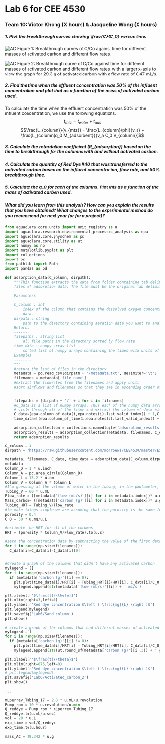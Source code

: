 # Lab 6 for CEE 4530

### Team 10: Victor Khong (X hours) & Jacqueline Wong (X hours)

##### 1. Plot the breakthrough curves showing \frac{C}{C_0} versus time. #

![AC](https://raw.githubusercontent.com/lw583/CEE4530/master/Lab6/Activated_carbon.png)
Figure 1: Breakthrough curves of C/Co against time for different masses of activated carbon and different flow rates.

![AC](https://raw.githubusercontent.com/lw583/CEE4530/master/Lab6/Activated_carbon_2.png)
Figure 2: Breakthrough curve of C/Co against time for different masses of activated carbon and different flow rates, with a larger x-axis to view the graph for 29.3 g of activated carbon with a flow rate of 0.47 mL/s.

##### 2. Find the time when the effluent concentration was 50% of the influent concentration and plot that as a function of the mass of activated carbon used. #

To calculate the time when the effluent concentration was 50% of the influent concentration, we use the following equations.
$$t_{mtz} = t_{water} + t_{ads}$$
$$\frac{L_{column}}{v_{mtz}} = \frac{L_{column}\phi}{v_a} + \frac{L_{column}q_0 M_{adsorbent}}{v_a C_0 V_{column}}$$

##### 3. Calculate the retardation coefficient (R_{adsorption}) based on the time to breakthrough for the columns with and without activated carbon. #

##### 4. Calculate the quantity of Red Dye #40 that was transferred to the activated carbon based on the influent concentration, flow rate, and 50% breakthrough time. #

##### 5. Calculate the q_0 for each of the columns. Plot this as a function of the mass of activated carbon used. #

##### What did you learn from this analysis? How can you explain the results that you have obtained? What changes to the experimental method do you recommend for next year (or for a project)? #

```python
from aguaclara.core.units import unit_registry as u
import aguaclara.research.environmental_processes_analysis as epa
import aguaclara.core.physchem as pc
import aguaclara.core.utility as ut
import numpy as np
import matplotlib.pyplot as plt
import collections
import os
from pathlib import Path
import pandas as pd

def adsorption_data(C_column, dirpath):
    """This function extracts the data from folder containing tab delimited
    files of adsorption data. The file must be the original tab delimited file.

    Parameters
    ----------
    C_column : int
        index of the column that contains the dissolved oxygen concentration
        data.
    dirpath : string
        path to the directory containing aeration data you want to analyze
    Returns
    -------
    filepaths : string list
        all file paths in the directory sorted by flow rate
    time_data : numpy array list
        sorted list of numpy arrays containing the times with units of seconds
    Examples
    --------
    """
    #return the list of files in the directory
    metadata = pd.read_csv(dirpath + '/metadata.txt', delimiter='\t')
    filenames = metadata['file name']
    #extract the flowrates from the filenames and apply units
    #sort airflows and filenames so that they are in ascending order of flow rates


    filepaths = [dirpath + '/' + i for i in filenames]
    #C_data is a list of numpy arrays. Thus each of the numpy data arrays can have different lengths to accommodate short and long experiments
    # cycle through all of the files and extract the column of data with oxygen concentrations and the times
    C_data=[epa.column_of_data(i,epa.notes(i).last_valid_index() + 1,C_column,-1,'mg/L') for i in filepaths]
    time_data=[(epa.column_of_time(i,epa.notes(i).last_valid_index() + 1,-1)).to(u.s) for i in filepaths]

    adsorption_collection = collections.namedtuple('adsorption_results','metadata filenames C_data time_data')
    adsorption_results = adsorption_collection(metadata, filenames, C_data, time_data)
    return adsorption_results

C_column = 1
dirpath = "https://raw.githubusercontent.com/monroews/CEE4530/master/Examples/data/Adsorption"

metadata, filenames, C_data, time_data = adsorption_data(C_column,dirpath)
metadata
Column_D = 1 * u.inch
Column_A = pc.area_circle(Column_D)
Column_L = 15.2 * u.cm
Column_V = Column_A * Column_L
#I'm guessing at the volume of water in the tubing, in the photometer, and in the space above and below the column. This parameter could be adjusted!
Tubing_V = 60 * u.mL
Flow_rate = ([metadata['flow (mL/s)'][i] for i in metadata.index])* u.mL/u.s
Mass_carbon= ([metadata['carbon (g)'][i] for i in metadata.index])* u.g
Tubing_HRT = Tubing_V/Flow_rate
#to make things simple we are assuming that the porosity is the same for sand and for activated carbon. That is likely not true!
porosity = 0.4
C_0 = 50 * u.mg/u.L

#estimate the HRT for all of the columns
HRT = (porosity * Column_V/Flow_rate).to(u.s)

#zero the concentration data by subtracting the value of the first data point from all data points. Do this in each data set.
for i in range(np.size(filenames)):
  C_data[i]=C_data[i]-C_data[i][0]


#Create a graph of the columns that didn't have any activated carbon
mylegend = []
for i in range(np.size(filenames)):
  if (metadata['carbon (g)'][i] == 0):
    plt.plot(time_data[i]/HRT[i] - Tubing_HRT[i]/HRT[i], C_data[i]/C_0,'-');
    mylegend.append(str(metadata['flow (mL/s)'][i]) + ' mL/s')

plt.xlabel(r'$\frac{t}{\theta}$')
plt.xlim(right=3,left=0)
plt.ylabel(r'Red dye concentration $\left ( \frac{mg}{L} \right )$')
plt.legend(mylegend)
plt.savefig('Lab6/Sand_column')
plt.show()

# create a graph of the columns that had different masses of activated carbon. Note that this includes systems with different flow rates!
mylegend =[]
for i in range(np.size(filenames)):
  if (metadata['carbon (g)'][i] != 0):
    plt.plot(time_data[i]/HRT[i] - Tubing_HRT[i]/HRT[i], C_data[i]/C_0,'-');
    mylegend.append(str(ut.round_sf(metadata['carbon (g)'][i],3)) + ' g, ' + str(ut.round_sf(metadata['flow (mL/s)'][i],2)) + ' mL/s')

plt.xlabel(r'$\frac{t}{\theta}$')
plt.xlim(right=875,left=0)
plt.ylabel(r'Red dye concentration $\left ( \frac{mg}{L} \right )$')
# plt.legend(mylegend)
plt.savefig('Lab6/Activated_carbon_2')
plt.show()
```

```python
...

mLperrev_Tubing_17 = 2.8 * u.mL/u.revolution
Pump_rpm = 10 * u.revolution/u.min
Q_reddye = Pump_rpm * mLperrev_Tubing_17
Q_reddye.to(u.mL/u.sec)
vol = 20 * u.L
exp_time = vol/Q_reddye
exp_time.to(u.hour)

mass_AC = 29.342 * u.g
```
